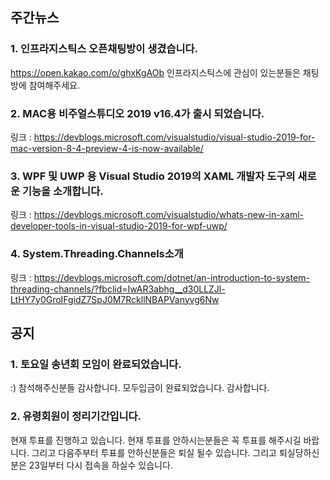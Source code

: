 ## 주간뉴스

### 1. 인프라지스틱스 오픈채팅방이 생겼습니다.
https://open.kakao.com/o/ghxKgAOb 인프라지스틱스에 관심이 있는분들은 채팅방에 참여해주세요.

### 2. MAC용 비주얼스튜디오 2019  v16.4가 출시 되었습니다.
링크 : https://devblogs.microsoft.com/visualstudio/visual-studio-2019-for-mac-version-8-4-preview-4-is-now-available/

### 3. WPF 및 UWP 용 Visual Studio 2019의 XAML 개발자 도구의 새로운 기능을 소개합니다.
링크 : https://devblogs.microsoft.com/visualstudio/whats-new-in-xaml-developer-tools-in-visual-studio-2019-for-wpf-uwp/

### 4. System.Threading.Channels소개
링크 : https://devblogs.microsoft.com/dotnet/an-introduction-to-system-threading-channels/?fbclid=IwAR3abhg__d30LLZJl-LtHY7y0GroIFgidZ7SpJ0M7RckllNBAPVanyvg6Nw

## 공지 

### 1. 토요일 송년회 모임이 완료되었습니다.
:) 참석해주신분들 감사합니다. 모두입금이 완료되었습니다. 감사합니다.

### 2. 유령회원이 정리기간입니다.
현재 투표를 진행하고 있습니다. 현재 투표를 안하시는분들은 꼭 
투표를 해주시길 바랍니다. 그리고 다음주부터 투표를 안하신분들은
퇴실 될수 있습니다. 그리고 퇴실당하신분은 23일부터 다시 접속을
하실수 있습니다.


